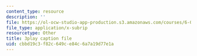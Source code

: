 ```yaml
---
content_type: resource
description: ''
file: https://ol-ocw-studio-app-production.s3.amazonaws.com/courses/6-004-computation-structures-spring-2017/cbbd19c3f82c649ce84c6a7a19d77e1a_sd-ZVAw8qB0.srt
file_type: application/x-subrip
resourcetype: Other
title: 3play caption file
uid: cbbd19c3-f82c-649c-e84c-6a7a19d77e1a
---
```

